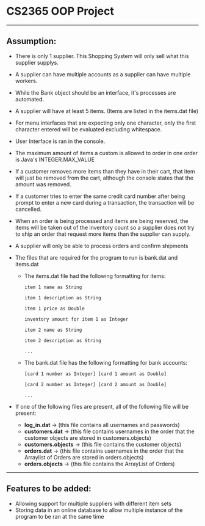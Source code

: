 # CS2365 OOP Project
---
## Assumption:

* There is only 1 supplier. This Shopping System will only sell what this supplier supplys.
* A supplier can have multiple accounts as a supplier can have multiple workers.
* While the Bank object should be an interface, it's processes are automated.
* A supplier will have at least 5 items. (Items are listed in the items.dat file)
* For menu interfaces that are expecting only one character, only the first character entered will be evaluated excluding whitespace.
* User Interface is ran in the console.
* The maximum amount of items a custom is allowed to order in one order is Java's INTEGER.MAX_VALUE
* If a customer removes more items than they have in their cart, that item will just be removed from the cart, although the console states that the amount was removed.
* If a customer tries to enter the same credit card number after being prompt to enter a new card during a transaction, the transaction will be cancelled.
* When an order is being processed and items are being reserved, the items will be taken out of the inventory count so a supplier does not try to ship an order that request more items than the supplier can supply.
* A supplier will only be able to process orders and confirm shipments
* The files that are required for the program to run is bank.dat and items.dat
  * The items.dat file had the following formatting for items:
  
      `item 1 name as String`
  
      `item 1 description as String`
  
      `item 1 price as Double`
  
      `inventory amount for item 1 as Integer`
  
      `item 2 name as String`
  
      `item 2 description as String`
  
      `...`
      
  * The bank.dat file has the following formatting for bank accounts:
  
    `[card 1 number as Integer] [card 1 amount as Double]`
  
	  `[card 2 number as Integer] [card 2 amount as Double]`
  
	  `...`
		
* If one of the following files are present, all of the following file will be present:
  * __log_in.dat__ -> (this file contains all usernames and passwords)
  * __customers.dat__	-> (this file contains usernames in the order that the customer objects are stored in customers.objects)
  * __customers.objects__	-> (this file contains the customer objects)
  * __orders.dat__ -> (this file contains usernames in the order that the Arraylist of Orders are stored in orders.objects)
  * __orders.objects__ -> (this file contains the ArrayList of Orders)

---
## Features to be added:

* Allowing support for multiple suppliers with different item sets
* Storing data in an online database to allow multiple instance of the program to be ran at the same time
